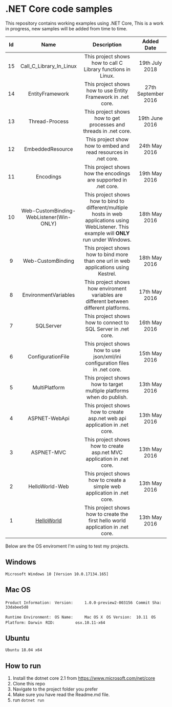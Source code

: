 ﻿.NET Core code samples
======================

This repository contains working examples using .NET Core, This is a work in progress, new samples will be added from time to time.

|Id|Name|Description|Added Date|
|:------:|:------:|:------:|:------:|
|15|Call_C_Library_In_Linux|This project shows how to call C Library functions in Linux.|19th July 2018|
|14|EntityFramework|This project shows how to use Entity Framework in .net core.|27th September 2016|
|13|Thread-Process|This project shows how to get processes and threads in .net core.|19th June 2016|
|12|EmbeddedResource|This project show how to embed and read resources in .net core.|24th May 2016|
|11|Encodings|This project shows how the encodings are supported in .net core.|19th May 2016|
|10|Web-CustomBinding-WebListener(Win-ONLY)|This project shows how to bind to different/multiple hosts in web applications using WebListener. This example will **ONLY** run under Windows.|18th May 2016|
|9|Web-CustomBinding|This project shows how to bind more than one url in web applications using Kestrel.|18th May 2016|
|8|EnvironmentVariables|This project shows how enviroment variables are different between different platforms.|17th May 2016|
|7|SQLServer|This project shows how to connect to SQL Server in .net core.|16th May 2016|
|6|ConfigurationFile|This project shows how to use json/xml/ini configuration files in .net core.|15th May 2016|
|5|MultiPlatform|This project shows how to target multiple platforms when do publish.|13th May 2016|
|4|ASPNET-WebApi|This project shows how to create asp.net web api application in .net core.|13th May 2016|
|3|ASPNET-MVC|This project shows how to create asp.net MVC application in .net core.|13th May 2016|
|2|HelloWorld-Web|This project shows how to create a simple web application in .net core.|13th May 2016|
|1|[HelloWorld](https://github.com/XiaoFaye/netcore-samples/tree/master/code-samples/1.HelloWorld)|This project shows how to create the first hello world application in .net core.|13th May 2016|



Below are the OS enviroment I'm using to test my projects.

 Windows
-------------------
`Microsoft Windows 10 [Version 10.0.17134.165]`
 
 
 Mac OS
-------------------
`Product Information:`
` Version:     1.0.0-preview2-003156`
` Commit Sha:  33dabee5d8`

`Runtime Environment:`
` OS Name:     Mac OS X`
` OS Version:  10.11`
` OS Platform: Darwin`
` RID:         osx.10.11-x64`
 
 
 Ubuntu
-------------------
`Ubuntu 18.04 x64`
 
 
 
## How to run

1. Install the dotnet core 2.1 from https://www.microsoft.com/net/core
2. Clone this repo
3. Navigate to the project folder you prefer
4. Make sure you have read the Readme.md file.
5. run `dotnet run`
